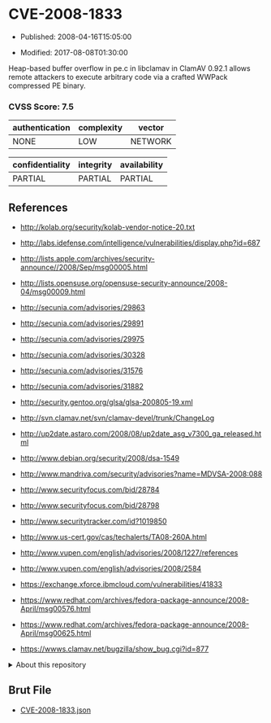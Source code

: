 # CVE-2008-1833

- Published: 2008-04-16T15:05:00

- Modified: 2017-08-08T01:30:00

Heap-based buffer overflow in pe.c in libclamav in ClamAV 0.92.1 allows remote attackers to execute arbitrary code via a crafted WWPack compressed PE binary.

### CVSS Score: **7.5**

| authentication | complexity | vector |
| --- | --- | --- |
| NONE | LOW | NETWORK |

| confidentiality | integrity | availability |
| --- | --- | --- |
| PARTIAL | PARTIAL | PARTIAL |

## References

* http://kolab.org/security/kolab-vendor-notice-20.txt

* http://labs.idefense.com/intelligence/vulnerabilities/display.php?id=687

* http://lists.apple.com/archives/security-announce//2008/Sep/msg00005.html

* http://lists.opensuse.org/opensuse-security-announce/2008-04/msg00009.html

* http://secunia.com/advisories/29863

* http://secunia.com/advisories/29891

* http://secunia.com/advisories/29975

* http://secunia.com/advisories/30328

* http://secunia.com/advisories/31576

* http://secunia.com/advisories/31882

* http://security.gentoo.org/glsa/glsa-200805-19.xml

* http://svn.clamav.net/svn/clamav-devel/trunk/ChangeLog

* http://up2date.astaro.com/2008/08/up2date_asg_v7300_ga_released.html

* http://www.debian.org/security/2008/dsa-1549

* http://www.mandriva.com/security/advisories?name=MDVSA-2008:088

* http://www.securityfocus.com/bid/28784

* http://www.securityfocus.com/bid/28798

* http://www.securitytracker.com/id?1019850

* http://www.us-cert.gov/cas/techalerts/TA08-260A.html

* http://www.vupen.com/english/advisories/2008/1227/references

* http://www.vupen.com/english/advisories/2008/2584

* https://exchange.xforce.ibmcloud.com/vulnerabilities/41833

* https://www.redhat.com/archives/fedora-package-announce/2008-April/msg00576.html

* https://www.redhat.com/archives/fedora-package-announce/2008-April/msg00625.html

* https://wwws.clamav.net/bugzilla/show_bug.cgi?id=877

<details>
<summary>About this repository</summary> 

  This repository is part of the project [Live Hack CVE](https://github.com/Live-Hack-CVE). Main website can be found [www.live-hack.org](https://www.live-hack.org) 
  
  Made by [Sn0wAlice](https://github.com/Sn0wAlice) for the people that care about security and need to have a feed of the latest CVEs. Hope you enjoy it, don't forget to star the repo and follow me on [Twitter](https://twitter.com/Sn0wAlice) and [Github](https://github.com/Sn0wAlice). And that is my [personnal website](https://www.alice-snow.me/)

  - [Home Page](https://github.com/Live-Hack-CVE)
  - [Framework](https://github.com/Live-Hack-CVE/cve-framework)
  - [CVE database](https://github.com/Live-Hack-CVE/full_database)
  - [Changelog](https://github.com/Live-Hack-CVE/Changelog)
</details>

## Brut File

* [CVE-2008-1833.json](https://raw.githubusercontent.com/Live-Hack-CVE/full_database/main/cves/2008/CVE-2008-1833.json)

